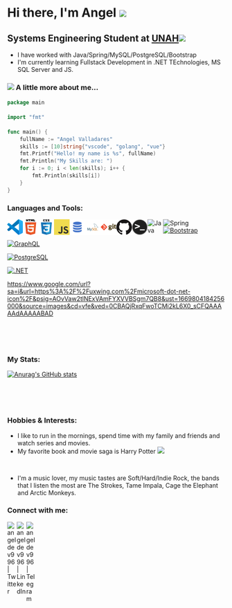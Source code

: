 # Hi there, I'm Angel <img src="https://i.imgur.com/bHA8KE7.gif" width="100">
## Systems Engineering Student at <a href="https://www.unah.edu.hn/">UNAH</a><img src="https://media.giphy.com/media/fYSnHlufseco8Fh93Z/giphy.gif" width="30">
- I have worked with Java/Spring/MySQL/PostgreSQL/Bootstrap 
- I'm currently learning Fullstack Development in .NET TEchnologies, MS SQL Server and JS.


### <img src="https://c.tenor.com/TCMWkxIkF9IAAAAi/dancing-gopher.gif" width="40"> A little more about me...  

```go                     
package main

import "fmt"

func main() {
	fullName := "Angel Valladares"
	skills := [10]string{"vscode", "golang", "vue"}
	fmt.Printf("Hello! my name is %s", fullName)
	fmt.Println("My Skills are: ")
	for i := 0; i < len(skills); i++ {
		fmt.Println(skills[i])
	}
}

```

### Languages and Tools:



[<img align="left" alt="Visual Studio Code" width="36px" src="https://raw.githubusercontent.com/github/explore/80688e429a7d4ef2fca1e82350fe8e3517d3494d/topics/visual-studio-code/visual-studio-code.png" />][vscode]

[<img align="left" alt="HTML5" width="36px" 
src="https://raw.githubusercontent.com/github/explore/80688e429a7d4ef2fca1e82350fe8e3517d3494d/topics/html/html.png" />][HTML5]

[<img align="left" alt="CSS3" width="36px" 
src="https://raw.githubusercontent.com/github/explore/80688e429a7d4ef2fca1e82350fe8e3517d3494d/topics/css/css.png" />][CSS3]

[<img align="left" alt="JavaScript" width="36px" 
src="https://raw.githubusercontent.com/github/explore/80688e429a7d4ef2fca1e82350fe8e3517d3494d/topics/javascript/javascript.png" />][JavaScript]


[<img align="left" alt="SQL" width="36px" 
src="https://raw.githubusercontent.com/github/explore/80688e429a7d4ef2fca1e82350fe8e3517d3494d/topics/sql/sql.png" />][SQL]

[<img align="left" alt="MySQL" width="36px" 
src="https://raw.githubusercontent.com/github/explore/80688e429a7d4ef2fca1e82350fe8e3517d3494d/topics/mysql/mysql.png" />][MySQL]

[<img align="left" alt="Git" width="36px" 
src="https://raw.githubusercontent.com/github/explore/80688e429a7d4ef2fca1e82350fe8e3517d3494d/topics/git/git.png" />][Git]

[<img align="left" alt="GitHub" width="36px" 
src="https://raw.githubusercontent.com/github/explore/78df643247d429f6cc873026c0622819ad797942/topics/github/github.png" />][GitHub]

[<img align="left" alt="Terminal" width="36px" 
src="https://raw.githubusercontent.com/github/explore/80688e429a7d4ef2fca1e82350fe8e3517d3494d/topics/terminal/terminal.png" />][Terminal]

[<img align="left" alt="Java" width="36px" 
src="https://cdn.iconscout.com/icon/free/png-256/java-60-1174953.png" />][Java]

[<img align="left" alt="Spring" width="76px" 
src="https://res.infoq.com/news/2021/12/spring-boot-2-6/en/headerimage/generatedHeaderImage-1639689510090.jpg" />][Spring]

[<img align="Bootstrap" alt="Bootstrap" width="36px" 
src="https://v5.getbootstrap.com/docs/5.0/assets/brand/bootstrap-logo-shadow.png" />][Bootstrap]

[<img align="GraphQL" alt="GraphQL" width="46px" 
src="https://upload.wikimedia.org/wikipedia/commons/1/17/GraphQL_Logo.svg" />][GraphQL]

[<img align="PostgreSQL" alt="PostgreSQL" width="56px" 
src="https://cdn.icon-icons.com/icons2/2415/PNG/512/postgresql_plain_wordmark_logo_icon_146390.png" />][PostgreSQL]

[<img align=".NET" alt=".NET" width="56px" 
src="https://uxwing.com/wp-content/themes/uxwing/download/brands-and-social-media/microsoft-dot-net-icon.png" />][.NET]



https://www.google.com/url?sa=i&url=https%3A%2F%2Fuxwing.com%2Fmicrosoft-dot-net-icon%2F&psig=AOvVaw2tlNExVAmFYXVVBSgm7QB8&ust=1669804184256000&source=images&cd=vfe&ved=0CBAQjRxqFwoTCMi2kL6X0_sCFQAAAAAdAAAAABAD


<br />
<br />
<br />

### My Stats:
[![Anurag's GitHub stats](https://github-readme-stats.vercel.app/api?username=angeldev96)](https://github.com/anuraghazra/github-readme-stats)



<br />
<br />
<br />

### Hobbies & Interests:


- I like to run in the mornings, spend time with my family and friends and watch series and movies.
- My favorite book and movie saga is Harry Potter <img src="https://cdn.dribbble.com/users/2851002/screenshots/6870633/harry_potter.gif" width="70">

<br/>

- I'm a music lover, my music tastes are Soft/Hard/Indie Rock, the bands that I listen the most are The Strokes, Tame Impala, Cage the Elephant and Arctic Monkeys.




### Connect with me:

[<img align="left" alt="angeldev996 | Twitter" width="22px" src="https://cdn.jsdelivr.net/npm/simple-icons@v3/icons/twitter.svg" />][twitter]
[<img align="left" alt="angeldev996 | LinkedIn" width="22px" src="https://cdn.jsdelivr.net/npm/simple-icons@v3/icons/linkedin.svg" />][linkedin]
[<img align="left" alt="angeldev996 | Telegram" width="22px" src="https://cdn.jsdelivr.net/npm/simple-icons@v3/icons/telegram.svg" />][telegram]


<br/>


[twitter]: https://twitter.com/angeldev96
[instagram]: https://www.instagram.com/angel.va96/?hl=es-la
[linkedin]: https://www.linkedin.com/in/angel-ariel-valladares-422490159/
[telegram]: https://t.me/AngelDev996


[vscode]: https://code.visualstudio.com/
[HTML5]: https://developer.mozilla.org/es/docs/Glossary/HTML5
[CSS3]: https://developer.mozilla.org/es/docs/Web/CSS
[JavaScript]: https://www.javascript.com/
[SQL]: https://www.w3schools.com/sql/
[MySQL]: https://www.mysql.com/
[Git]: https://git-scm.com/
[GitHub]: https://github.com/
[Terminal]: https://www.gnu.org/software/bash/
[Java]: https://www.java.com/
[Spring]: https://spring.io/
[Bootstrap]: https://getbootstrap.com/
[GraphQL]: https://graphql.org/
[PostgreSQL]: https://www.postgresql.org/
[.NET]: https://dotnet.microsoft.com/en-us//







